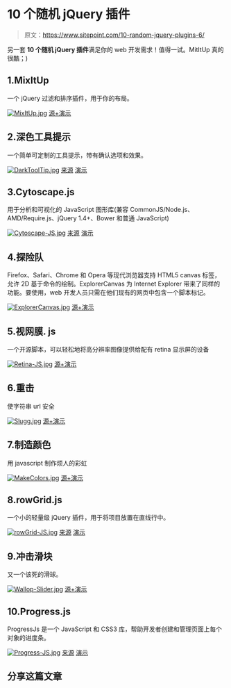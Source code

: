 # 10 个随机 jQuery 插件

> 原文：<https://www.sitepoint.com/10-random-jquery-plugins-6/>

另一套 **10 个随机 jQuery 插件**满足你的 web 开发需求！值得一试。MitItUp 真的很酷；)

## 1.MixItUp

一个 jQuery 过滤和排序插件，用于你的布局。

[![MixItUp.jpg](img/4a1fdff19313647186b6e0552f548c97.png)](http://www.mixitup.io/) 
[源+演示](http://www.mixitup.io/)

## 2.深色工具提示

一个简单可定制的工具提示，带有确认选项和效果。

[![DarkToolTip.jpg](img/3eaf198914776c88c0599701b9bc4ebb.png)](http://rubentd.com/darktooltip/) 
[来源](http://rubentd.com/darktooltip/) [演示](http://rubentd.com/darktooltip/examples.html)

## 3.Cytoscape.js

用于分析和可视化的 JavaScript 图形库(兼容 CommonJS/Node.js、AMD/Require.js、jQuery 1.4+、Bower 和普通 JavaScript)

[![Cytoscape-JS.jpg](img/8cb8e2756546773ba3210b596b05e898.png)](http://cytoscape.github.io/cytoscape.js/) 
[来源](http://cytoscape.github.io/cytoscape.js/) [演示](http://jsbin.com/aqupun/7/edit)

## 4.探险队

Firefox、Safari、Chrome 和 Opera 等现代浏览器支持 HTML5 canvas 标签，允许 2D 基于命令的绘制。ExplorerCanvas 为 Internet Explorer 带来了同样的功能。要使用，web 开发人员只需在他们现有的网页中包含一个脚本标记。

[![ExplorerCanvas.jpg](img/7a8eb6c9e7e8af1d106199492f47a44c.png)](http://excanvas.sourceforge.net/) 
[源+演示](http://excanvas.sourceforge.net/)

## 5.视网膜. js

一个开源脚本，可以轻松地将高分辨率图像提供给配有 retina 显示屏的设备

[![Retina-JS.jpg](img/87ee837a21d42b091150a1067f5c3b58.png)](http://retinajs.com/) 
[源+演示](http://retinajs.com/)

## 6.重击

使字符串 url 安全

[![Slugg.jpg](img/f2f16a6fe4cad174fb8b6b8ac31fc6d9.png)](https://github.com/bengourley/slugg) 
[源+演示](https://github.com/bengourley/slugg)

## 7.制造颜色

用 javascript 制作烦人的彩虹

[![MakeColors.jpg](img/5f635031b9fb604435c8986b0187a442.png)](http://krazydad.com/tutorials/makecolors.php) 
[源+演示](http://krazydad.com/tutorials/makecolors.php)

## 8.rowGrid.js

一个小的轻量级 jQuery 插件，用于将项目放置在直线行中。

[![rowGrid-JS.jpg](img/e95069f2a34bbb508bb61c4e1eacd9f1.png)](https://github.com/brunjo/rowGrid.js) 
[来源](https://github.com/brunjo/rowGrid.js) [演示](http://brunjo.github.io/rowGrid.js/)

## 9.冲击滑块

又一个该死的滑球。

[![Wallop-Slider.jpg](img/4aa75af39117750b077f8b9c442fb169.png)](http://www.pedroduarte.me/wallop-slider/) 
[源+演示](http://www.pedroduarte.me/wallop-slider/)

## 10.Progress.js

ProgressJs 是一个 JavaScript 和 CSS3 库，帮助开发者创建和管理页面上每个对象的进度条。

[![Progress-JS.jpg](img/aaff6ec971f549240ef128ca514ab87c.png)](https://github.com/usablica/progress.js) 
[来源](https://github.com/usablica/progress.js) [演示](http://usablica.github.io/progress.js/)

## 分享这篇文章